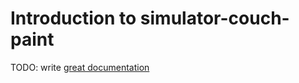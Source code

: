 # Introduction to simulator-couch-paint

TODO: write [great documentation](http://jacobian.org/writing/what-to-write/)
